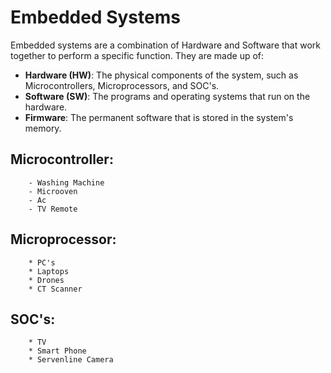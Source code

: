 # Embedded Systems

Embedded systems are a combination of Hardware and Software that work together to perform a specific function.
They are made up of:

* **Hardware (HW)**: The physical components of the system, such as Microcontrollers, Microprocessors, and SOC's.
* **Software (SW)**: The programs and operating systems that run on the hardware.
* **Firmware**: The permanent software that is stored in the system's memory.

## Microcontroller:
        - Washing Machine
        - Microoven
        - Ac
        - TV Remote

## Microprocessor:
        * PC's
        * Laptops
        * Drones
        * CT Scanner
    
## SOC's:
        * TV
        * Smart Phone
        * Servenline Camera

